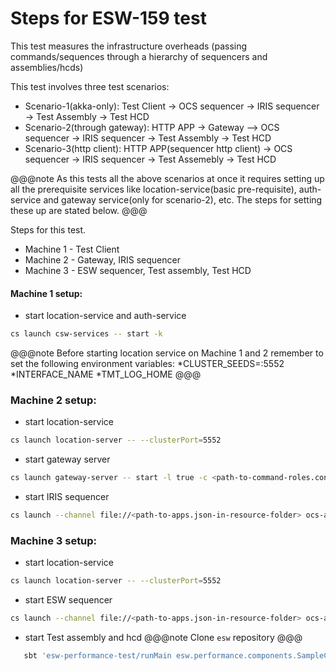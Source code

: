 # Steps for ESW-159 test
This test measures the infrastructure overheads (passing commands/sequences through a hierarchy of sequencers and assemblies/hcds)

This test involves three test scenarios:

* Scenario-1(akka-only): Test Client -> OCS sequencer -> IRIS sequencer -> Test Assembly -> Test HCD
* Scenario-2(through gateway): HTTP APP → Gateway --> OCS sequencer → IRIS sequencer → Test Assembly -> Test HCD
* Scenario-3(http client): HTTP APP(sequencer http client) →  OCS sequencer → IRIS sequencer → Test Assemebly -> Test HCD

@@@note
As this tests all the above scenarios at once it requires setting up all the prerequisite services like 
location-service(basic pre-requisite), auth-service and gateway service(only for scenario-2), etc. The steps for 
setting these up are stated below. 
@@@

Steps for this test.

* Machine 1 - Test Client
* Machine 2 - Gateway, IRIS sequencer
* Machine 3 - ESW sequencer, Test assembly, Test HCD
 
#### Machine 1 setup:

* start location-service and auth-service
```bash
cs launch csw-services -- start -k 
```

@@@note
Before starting location service on Machine 1 and 2 remember to set the following environment variables:
*CLUSTER_SEEDS=<ip-address-machine-1>:5552
*INTERFACE_NAME
*TMT_LOG_HOME
@@@

### Machine 2 setup:
* start location-service 
```bash
cs launch location-server -- --clusterPort=5552
```

* start gateway server
```bash
cs launch gateway-server -- start -l true -c <path-to-command-roles.conf>
```    

* start IRIS sequencer
```bash
cs launch --channel file://<path-to-apps.json-in-resource-folder> ocs-app -- sequencer -s "IRIS" -n "IRIS._1" -m  "perfTest"
```


### Machine 3 setup:
* start location-service 
```bash
cs launch location-server -- --clusterPort=5552
```

* start ESW sequencer
```bash
cs launch --channel file://<path-to-apps.json-in-resource-folder> ocs-app -- sequencer -s "ESW" -n "ESW._1" -m "perfTest"
```

* start Test assembly and hcd
@@@note
Clone `esw` repository 
@@@
```bash
   sbt 'esw-performance-test/runMain esw.performance.components.SampleContainerCmdApp --local <path-to-sample-container-conf-in-resources>'
```    
